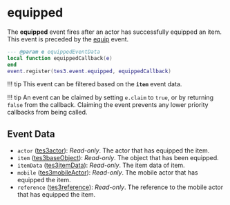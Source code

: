 <!---
	This file is autogenerated. Do not edit this file manually. Your changes will be ignored.
	More information: https://github.com/MWSE/MWSE/tree/master/docs
-->

# equipped

The **equipped** event fires after an actor has successfully equipped an item. This event is preceded by the [equip](https://mwse.github.io/MWSE/events/equip) event.

```lua
--- @param e equippedEventData
local function equippedCallback(e)
end
event.register(tes3.event.equipped, equippedCallback)
```

!!! tip
	This event can be filtered based on the **`item`** event data.

!!! tip
	An event can be claimed by setting `e.claim` to `true`, or by returning `false` from the callback. Claiming the event prevents any lower priority callbacks from being called.

## Event Data

* `actor` ([tes3actor](../../types/tes3actor)): *Read-only*. The actor that has equipped the item.
* `item` ([tes3baseObject](../../types/tes3baseObject)): *Read-only*. The object that has been equipped.
* `itemData` ([tes3itemData](../../types/tes3itemData)): *Read-only*. The item data of item.
* `mobile` ([tes3mobileActor](../../types/tes3mobileActor)): *Read-only*. The mobile actor that has equipped the item.
* `reference` ([tes3reference](../../types/tes3reference)): *Read-only*. The reference to the mobile actor that has equipped the item.


